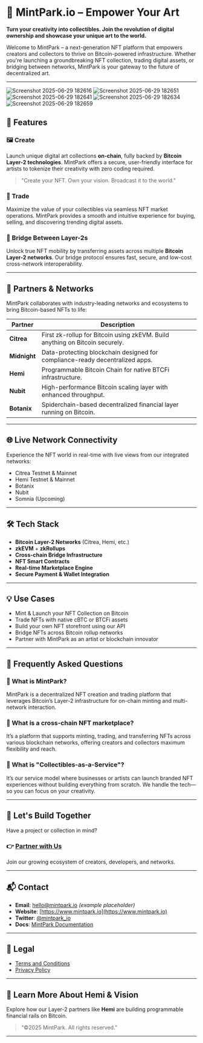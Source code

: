 # 🎨 MintPark.io – Empower Your Art

**Turn your creativity into collectibles. Join the revolution of digital ownership and showcase your unique art to the world.**

Welcome to MintPark – a next-generation NFT platform that empowers creators and collectors to thrive on Bitcoin-powered infrastructure. Whether you're launching a groundbreaking NFT collection, trading digital assets, or bridging between networks, MintPark is your gateway to the future of decentralized art.

---


![Screenshot 2025-06-29 182616](https://github.com/user-attachments/assets/bd07812c-0c42-4843-8d78-7b2f8e635b01)
![Screenshot 2025-06-29 182651](https://github.com/user-attachments/assets/e81b7df9-1641-4f3e-ad94-11c51d3da42b)
![Screenshot 2025-06-29 182641](https://github.com/user-attachments/assets/a9aaaf84-6a4e-4676-8a41-1cd65172676a)
![Screenshot 2025-06-29 182634](https://github.com/user-attachments/assets/6d3c34a9-ba03-4cd3-97bb-08a36f4b1d28)
![Screenshot 2025-06-29 182659](https://github.com/user-attachments/assets/e942af4a-b5eb-4ed4-8c7f-22ccbe61a7c1)


## 🚀 Features

### 🖼️ Create
Launch unique digital art collections **on-chain**, fully backed by **Bitcoin Layer-2 technologies**. MintPark offers a secure, user-friendly interface for artists to tokenize their creativity with zero coding required.

> "Create your NFT. Own your vision. Broadcast it to the world."

### 🔁 Trade
Maximize the value of your collectibles via seamless NFT market operations. MintPark provides a smooth and intuitive experience for buying, selling, and discovering trending digital assets.

### 🌉 Bridge Between Layer-2s
Unlock true NFT mobility by transferring assets across multiple **Bitcoin Layer-2 networks**. Our bridge protocol ensures fast, secure, and low-cost cross-network interoperability.

---

## 🧠 Partners & Networks

MintPark collaborates with industry-leading networks and ecosystems to bring Bitcoin-based NFTs to life:

| Partner       | Description |
|---------------|-------------|
| **Citrea**    | First zk-rollup for Bitcoin using zkEVM. Build anything on Bitcoin securely. |
| **Midnight**  | Data-protecting blockchain designed for compliance-ready decentralized apps. |
| **Hemi**      | Programmable Bitcoin Chain for native BTCFi infrastructure. |
| **Nubit**     | High-performance Bitcoin scaling layer with enhanced throughput. |
| **Botanix**   | Spiderchain-based decentralized financial layer running on Bitcoin. |

---

## 🌐 Live Network Connectivity

Experience the NFT world in real-time with live views from our integrated networks:

- Citrea Testnet & Mainnet
- Hemi Testnet & Mainnet
- Botanix
- Nubit
- Somnia (Upcoming)

---

## 🛠️ Tech Stack

- **Bitcoin Layer-2 Networks** (Citrea, Hemi, etc.)
- **zkEVM** + **zkRollups**
- **Cross-chain Bridge Infrastructure**
- **NFT Smart Contracts**
- **Real-time Marketplace Engine**
- **Secure Payment & Wallet Integration**

---

## 💡 Use Cases

- Mint & Launch your NFT Collection on Bitcoin
- Trade NFTs with native cBTC or BTCFi assets
- Build your own NFT storefront using our API
- Bridge NFTs across Bitcoin rollup networks
- Partner with MintPark as an artist or blockchain innovator

---

## 💬 Frequently Asked Questions

### 🔸 What is MintPark?
MintPark is a decentralized NFT creation and trading platform that leverages Bitcoin’s Layer-2 infrastructure for on-chain minting and multi-network interaction.

### 🔸 What is a cross-chain NFT marketplace?
It’s a platform that supports minting, trading, and transferring NFTs across various blockchain networks, offering creators and collectors maximum flexibility and reach.

### 🔸 What is "Collectibles-as-a-Service"?
It’s our service model where businesses or artists can launch branded NFT experiences without building everything from scratch. We handle the tech—so you can focus on your creativity.

---

## 🤝 Let's Build Together

Have a project or collection in mind?

### 👉 [Partner with Us](https://www.mintpark.io)
Join our growing ecosystem of creators, developers, and networks.

---

## 📬 Contact

- **Email**: hello@mintpark.io *(example placeholder)*
- **Website**: [https://www.mintpark.io](https://www.mintpark.io)
- **Twitter**: [@mintpark_io](https://twitter.com/mintpark_io)
- **Docs**: [MintPark Documentation](https://docs.mintpark.io)

---

## 📄 Legal

- [Terms and Conditions](https://www.mintpark.io/terms)
- [Privacy Policy](https://www.mintpark.io/privacy)

---

## 🧠 Learn More About Hemi & Vision

Explore how our Layer-2 partners like **Hemi** are building programmable financial rails on Bitcoin.

> “©2025 MintPark. All rights reserved.”

---


